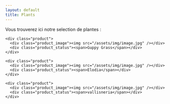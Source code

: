 ```yaml
---
layout: default
title: Plants
---
```


Vous trouverez ici notre selection de plantes :

<div class="viewlets">

    <div class="product">
      <div class="product_image"><img src="/assets/img/image.jpg" /></div>
      <div class="product_status"><span>Guppy Grass</span></div>
    </div>

    <div class="product">
      <div class="product_image"><img src="/assets/img/image.jpg" /></div>
      <div class="product_status"><span>Elodia</span></div>
    </div>

    <div class="product">
      <div class="product_image"><img src="/assets/img/image.jpg" /></div>
      <div class="product_status"><span>vallisneria</span></div>
    </div>
</div>
